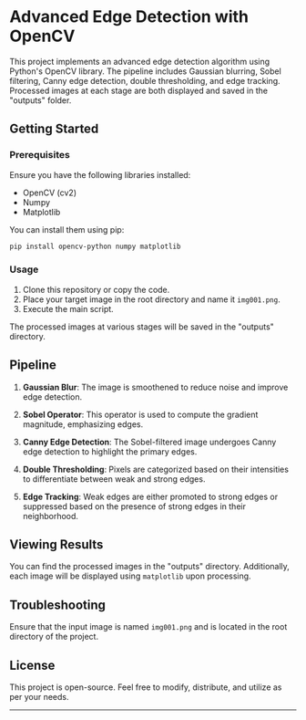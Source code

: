 
# Advanced Edge Detection with OpenCV

This project implements an advanced edge detection algorithm using Python's OpenCV library. The pipeline includes Gaussian blurring, Sobel filtering, Canny edge detection, double thresholding, and edge tracking. Processed images at each stage are both displayed and saved in the "outputs" folder.

## Getting Started

### Prerequisites

Ensure you have the following libraries installed:

- OpenCV (cv2)
- Numpy
- Matplotlib

You can install them using pip:

```bash
pip install opencv-python numpy matplotlib
```

### Usage

1. Clone this repository or copy the code.
2. Place your target image in the root directory and name it `img001.png`.
3. Execute the main script.

The processed images at various stages will be saved in the "outputs" directory.

## Pipeline

1. **Gaussian Blur**: The image is smoothened to reduce noise and improve edge detection.
   
2. **Sobel Operator**: This operator is used to compute the gradient magnitude, emphasizing edges.

3. **Canny Edge Detection**: The Sobel-filtered image undergoes Canny edge detection to highlight the primary edges.

4. **Double Thresholding**: Pixels are categorized based on their intensities to differentiate between weak and strong edges.

5. **Edge Tracking**: Weak edges are either promoted to strong edges or suppressed based on the presence of strong edges in their neighborhood.

## Viewing Results

You can find the processed images in the "outputs" directory. Additionally, each image will be displayed using `matplotlib` upon processing.

## Troubleshooting

Ensure that the input image is named `img001.png` and is located in the root directory of the project.

## License

This project is open-source. Feel free to modify, distribute, and utilize as per your needs.

---

